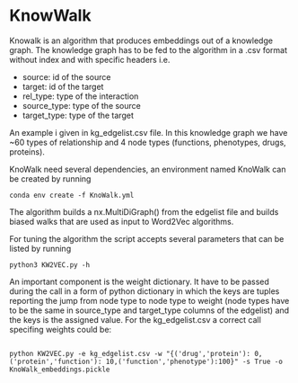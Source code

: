# KnowWalk

Knowalk is an algorithm that produces embeddings out of a knowledge graph. The knowledge graph has to be fed to the algorithm in a .csv format without index  and with specific headers i.e. 

- source: id of the source
- target: id of the target
- rel_type: type of the interaction
- source_type: type of the source
- target_type: type of the target

An example i given in kg_edgelist.csv file. In this knowledge graph we have ~60 types of relationship and 4 node types (functions, phenotypes, drugs, proteins).

KnoWalk need several dependencies, an environment named KnoWalk can be created by running

```
conda env create -f KnoWalk.yml
```

The algorithm builds a nx.MultiDiGraph() from the edgelist file and builds biased walks that are used as input to Word2Vec algorithms.

For tuning the algorithm the script accepts several parameters that can be listed by running

```
python3 KW2VEC.py -h
```

An important component is the weight dictionary. It have to be passed during the call in a form of python dictionary in which the keys are tuples reporting the jump from node type to node type to weight (node types have to be the same in source_type and target_type columns of the edgelist) and the keys is the assigned value. For the kg_edgelist.csv a correct call specifing weights could be:

```

python KW2VEC.py -e kg_edgelist.csv -w "{('drug','protein'): 0,('protein','function'): 10,('function','phenotype'):100}" -s True -o KnoWalk_embeddings.pickle
```








